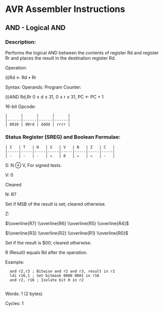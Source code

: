 AVR Assembler Instructions
==========================

AND - Logical AND
-----------------

### <a href="" id="N12981"></a> Description:

Performs the logical AND between the contents of register Rd and register Rr and places the result in the destination register Rd.

Operation:

(i)Rd ← Rd • Rr

Syntax: Operands: Program Counter:

(i)AND Rd,Rr 0 ≤ d ≤ 31, 0 ≤ r ≤ 31, PC ← PC + 1

16-bit Opcode:

```
|      |      |      |      |
|------|------|------|------|
| 0010 | 00rd | dddd | rrrr |
```
### <a href="" id="N129B4"></a> Status Register (SREG) and Boolean Formulae:

```
| I   | T   | H   | S   | V   | N   | Z   | C   |
|-----|-----|-----|-----|-----|-----|-----|-----|
| -   | -   | -   | ⇔   | 0   | ⇔   | ⇔   | -   |
```
S: N ⊕ V, For signed tests.

V: 0

Cleared

N: R7

Set if MSB of the result is set; cleared otherwise.

Z:

$\\overline{R7} \\overline{R6} \\overline{R5} \\overline{R4}$

$\\overline{R3} \\overline{R2} \\overline{R1} \\overline{R0}$

Set if the result is $00; cleared otherwise.

R (Result) equals Rd after the operation.

Example:

``` programlisting
  and r2,r3 ; Bitwise and r2 and r3, result in r2
  ldi r16,1 ; Set bitmask 0000 0001 in r16
  and r2, r16 ; Isolate bit 0 in r2
  
```

Words: 1 (2 bytes)

Cycles: 1
